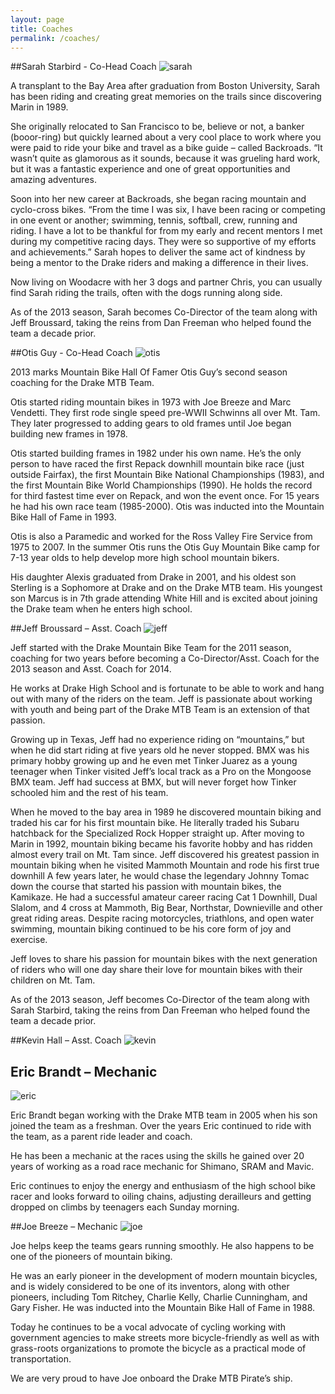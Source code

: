 ```yaml
---
layout: page
title: Coaches
permalink: /coaches/
---
```


##Sarah Starbird - Co-Head Coach
![sarah](../images/Sarah-Starbird.jpg)

A transplant to the Bay Area after graduation from Boston University, Sarah has been riding and creating great memories on the trails since discovering Marin in 1989.

She originally relocated to San Francisco to be, believe or not, a banker (booor-ring) but quickly learned about a very cool place to work where you were paid to ride your bike and travel as a bike guide – called Backroads. “It wasn’t quite as glamorous as it sounds, because it was grueling hard work, but it was a fantastic experience and one of great opportunities and amazing adventures.

Soon into her new career at Backroads, she began racing mountain and cyclo-cross bikes.  “From the time I was six, I have been racing or competing in one event or another; swimming, tennis, softball, crew, running and riding. I have a lot to be thankful for from my early and recent mentors I met during my competitive racing days. They were so supportive of my efforts and achievements.”  Sarah hopes to deliver the same act of kindness by being a mentor to the Drake riders and making a difference in their lives.

Now living on Woodacre with her 3 dogs and partner Chris, you can usually find Sarah riding the trails, often with the dogs running along side.

As of the 2013 season, Sarah becomes Co-Director of the team along with Jeff Broussard, taking the reins from Dan Freeman who helped found the team a decade prior.

##Otis Guy - Co-Head Coach
![otis](../images/Otis-Guy.jpg)

2013 marks Mountain Bike Hall Of Famer Otis Guy’s second season coaching for the Drake MTB Team.

Otis started riding mountain bikes in 1973 with Joe Breeze and Marc Vendetti. They first rode single speed pre-WWII Schwinns all over Mt. Tam. They later progressed to adding gears to old frames until Joe began building new frames in 1978.

Otis started building frames in 1982 under his own name.  He’s the only person to have raced the first Repack downhill mountain bike race (just outside Fairfax), the first Mountain Bike National Championships (1983), and the first Mountain Bike World Championships (1990). He holds the record for third fastest time ever on Repack, and won the event once. For 15 years he had his own race team (1985-2000). Otis was inducted into the Mountain Bike Hall of Fame in 1993.

Otis is also a Paramedic and worked for the Ross Valley Fire Service from 1975 to 2007. In the summer Otis runs the Otis Guy Mountain Bike camp for 7-13 year olds to help develop more high school mountain bikers.

His daughter Alexis graduated from Drake in 2001, and his oldest son Sterling is a Sophomore at Drake and on the Drake MTB team.  His youngest son Marcus is in 7th grade attending White Hill and is excited about joining the Drake team when he enters high school.

##Jeff Broussard – Asst. Coach
![jeff](../images/Jeff-Broussard.jpg)

Jeff started with the Drake Mountain Bike Team for the 2011 season, coaching for two years before becoming a Co-Director/Asst. Coach for the 2013 season and Asst. Coach for 2014.

He works at Drake High School and is fortunate to be able to work and hang out with many of the riders on the team.  Jeff is passionate about working with youth and being part of the Drake MTB Team is an extension of that passion.

Growing up in Texas, Jeff had no experience riding on “mountains,” but when he did start riding at five years old he never stopped.  BMX was his primary hobby growing up and he even met Tinker Juarez as a young teenager when Tinker visited Jeff’s local track as a Pro on the Mongoose BMX team.  Jeff had success at BMX, but will never forget how Tinker schooled him and the rest of his team.

When he moved to the bay area in 1989 he discovered mountain biking and traded his car for his first mountain bike.  He literally traded his Subaru hatchback for the Specialized Rock Hopper straight up.  After moving to Marin in 1992, mountain biking became his favorite hobby and has ridden almost every trail on Mt. Tam since.  Jeff discovered his greatest passion in mountain biking when he visited Mammoth Mountain and rode his first true downhill A few years later, he would chase the legendary Johnny Tomac down the course that started his passion with mountain bikes, the Kamikaze.  He had a successful amateur career racing Cat 1 Downhill, Dual Slalom, and 4 cross at Mammoth, Big Bear, Northstar, Downieville and other great riding areas.  Despite racing motorcycles, triathlons, and open water swimming, mountain biking continued to be his core form of joy and exercise.

Jeff loves to share his passion for mountain bikes with the next generation of riders who will one day share their love for mountain bikes with their children on Mt. Tam.

As of the 2013 season, Jeff becomes Co-Director of the team along with Sarah Starbird, taking the reins from Dan Freeman who helped found the team a decade prior.

##Kevin Hall – Asst. Coach
![kevin](../images/Kevin-Hall.jpg)
## Eric Brandt – Mechanic
![eric](../Eric-Brandt.jpg)

Eric Brandt began working with the Drake MTB team in 2005 when his son joined the team as a freshman. Over the years Eric continued to ride with the team, as a parent ride leader and coach.

He has been a mechanic at the races using the skills he gained over 20 years of working as a road race mechanic for Shimano, SRAM and Mavic.

Eric continues to enjoy the energy and enthusiasm of the high school bike racer and looks forward to oiling chains, adjusting derailleurs and getting dropped on climbs by teenagers each Sunday morning.

##Joe Breeze – Mechanic
![joe](../images/Joe-Breeze.jpg)

Joe helps keep the teams gears running smoothly. He also happens to be one of the pioneers of mountain biking.

He was an early pioneer in the development of modern mountain bicycles, and is widely considered to be one of its inventors, along with other pioneers, including Tom Ritchey, Charlie Kelly, Charlie Cunningham, and Gary Fisher. He was inducted into the Mountain Bike Hall of Fame in 1988.

Today he continues to be a vocal advocate of cycling working with government agencies to make streets more bicycle-friendly as well as with grass-roots organizations to promote the bicycle as a practical mode of transportation.

We are very proud to have Joe onboard the Drake MTB Pirate’s ship.

